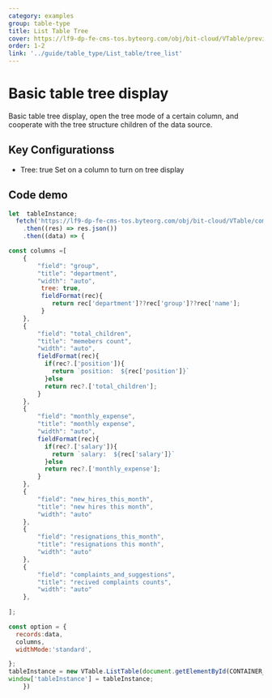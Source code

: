 ```yaml
---
category: examples
group: table-type
title: List Table Tree
cover: https://lf9-dp-fe-cms-tos.byteorg.com/obj/bit-cloud/VTable/preview/list-tree.png
order: 1-2
link: '../guide/table_type/List_table/tree_list'
---
```


# Basic table tree display

Basic table tree display, open the tree mode of a certain column, and cooperate with the tree structure children of the data source.

## Key Configurationss

*   Tree: true Set on a column to turn on tree display

## Code demo

```javascript livedemo template=vtable
let  tableInstance;
  fetch('https://lf9-dp-fe-cms-tos.byteorg.com/obj/bit-cloud/VTable/company_struct.json')
    .then((res) => res.json())
    .then((data) => {

const columns =[
    {
        "field": "group",
        "title": "department",
        "width": "auto",
         tree: true,
         fieldFormat(rec){
            return rec['department']??rec['group']??rec['name'];
         }
    },
    {
        "field": "total_children",
        "title": "memebers count",
        "width": "auto",
        fieldFormat(rec){
          if(rec?.['position']){
            return `position:  ${rec['position']}`
          }else
          return rec?.['total_children'];
        }
    },
    {
        "field": "monthly_expense",
        "title": "monthly expense",
        "width": "auto",
        fieldFormat(rec){
          if(rec?.['salary']){
            return `salary:  ${rec['salary']}`
          }else
          return rec?.['monthly_expense'];
        }
    },
    {
        "field": "new_hires_this_month",
        "title": "new hires this month",
        "width": "auto"
    },
    {
        "field": "resignations_this_month",
        "title": "resignations this month",
        "width": "auto"
    },
    {
        "field": "complaints_and_suggestions",
        "title": "recived complaints counts",
        "width": "auto"
    },
   
];

const option = {
  records:data,
  columns,
  widthMode:'standard',

};
tableInstance = new VTable.ListTable(document.getElementById(CONTAINER_ID), option);
window['tableInstance'] = tableInstance;
    })
```
